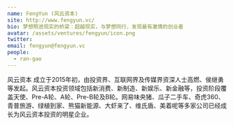 ```yaml
---
name: FengYun (风云资本)
site: http://www.fengyun.vc/
bio: 梦想照进现实的桥梁：超越现实，与梦想同行，发现最有激情的创业者
avatar: /assets/ventures/fengyun/icon.png
twitter:  
email: fengyun@fengyun.vc
people:
  - ran-gao
---
```


风云资本 成立于2015年初，由投资界、互联网界及传媒界资深人士高燃、侯继勇等发起。风云资本投资领域包括新消费、新制造、新娱乐、新金融等，投资阶段覆盖天使、Pre-A轮、A轮、Pre-B轮及B轮。网易味央猪、瓜子二手车、奇虎360、青普旅游、绿植到家、熊猫新能源、大虾来了、维氏盾、美着呢等多家公司已经成长为风云资本投资的明星企业。
